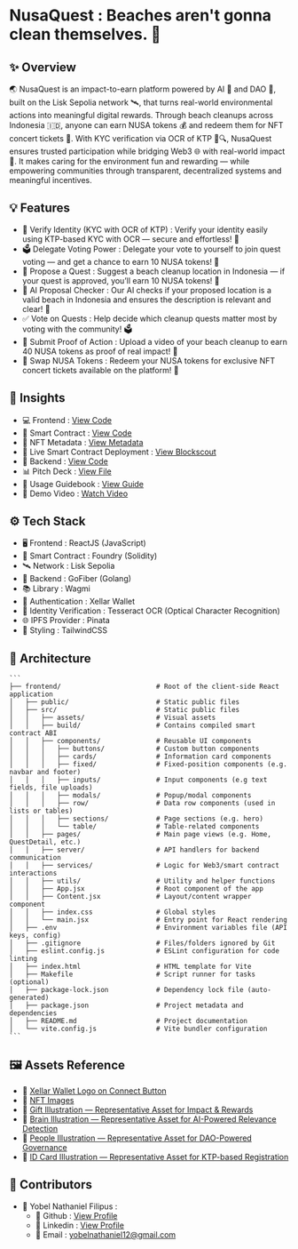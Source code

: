 # NusaQuest : Beaches aren't gonna clean themselves. 🚀

## ✨ Overview

🌏 NusaQuest is an impact-to-earn platform powered by AI 🤖 and DAO 🧠, built on the Lisk Sepolia network 🛰️, that turns real-world environmental actions into meaningful digital rewards. Through beach cleanups across Indonesia 🇮🇩, anyone can earn NUSA tokens 💰 and redeem them for NFT concert tickets 🎫. With KYC verification via OCR of KTP 🪪🔍, NusaQuest ensures trusted participation while bridging Web3 🌐 with real-world impact 🌱. It makes caring for the environment fun and rewarding — while empowering communities through transparent, decentralized systems and meaningful incentives.

## 💡 Features

- 🪪 Verify Identity (KYC with OCR of KTP) : Verify your identity easily using KTP-based KYC with OCR — secure and effortless! 🔐
- 🗳️ Delegate Voting Power : Delegate your vote to yourself to join quest voting — and get a chance to earn 10 NUSA tokens! 🎉
- 🧭 Propose a Quest : Suggest a beach cleanup location in Indonesia — if your quest is approved, you’ll earn 10 NUSA tokens! 📍
- 🤖 AI Proposal Checker : Our AI checks if your proposed location is a valid beach in Indonesia and ensures the description is relevant and clear! 🧠
- ✅ Vote on Quests : Help decide which cleanup quests matter most by voting with the community! 🗳️
- 📸 Submit Proof of Action : Upload a video of your beach cleanup to earn 40 NUSA tokens as proof of real impact! 🎥
- 🔁 Swap NUSA Tokens : Redeem your NUSA tokens for exclusive NFT concert tickets available on the platform! 🎫

## 🚀 Insights

- 💻 Frontend : [View Code](https://github.com/NusaQuest/frontend.git)
- 📜 Smart Contract : [View Code](https://github.com/NusaQuest/smart-contract.git)
- 🧬 NFT Metadata : [View Metadata](https://github.com/NusaQuest/nft-metadata.git)
- 🔗 Live Smart Contract Deployment : [View Blockscout]()
- 🔧 Backend : [View Code](https://github.com/NusaQuest/backend.git)
- 📊 Pitch Deck : [View File]()
- 📖 Usage Guidebook : [View Guide]()
- 🎥 Demo Video : [Watch Video]()

## ⚙️ Tech Stack

- 🖥️ Frontend : ReactJS (JavaScript)
- 📜 Smart Contract : Foundry (Solidity)
- 🛰️ Network : Lisk Sepolia
- 🔧 Backend : GoFiber (Golang)
- 📚 Library : Wagmi
- 🔐 Authentication : Xellar Wallet
- 🪪 Identity Verification : Tesseract OCR (Optical Character Recognition)
- 🌐 IPFS Provider : Pinata
- 🎨 Styling : TailwindCSS

## 🧩 Architecture

    ```
    ├── frontend/                        # Root of the client-side React application
    │   ├── public/                      # Static public files
    │   ├── src/                         # Static public files
    │   │   ├── assets/                  # Visual assets
    │   │   ├── build/                   # Contains compiled smart contract ABI
    │   │   ├── components/              # Reusable UI components
    │   │   │   ├── buttons/             # Custom button components
    │   │   │   ├── cards/               # Information card components
    │   │   │   ├── fixed/               # Fixed-position components (e.g. navbar and footer)
    │   │   │   ├── inputs/              # Input components (e.g text fields, file uploads)
    │   │   │   ├── modals/              # Popup/modal components
    │   │   │   ├── row/                 # Data row components (used in lists or tables)
    │   │   │   ├── sections/            # Page sections (e.g. hero)
    │   │   │   └── table/               # Table-related components
    │   │   ├── pages/                   # Main page views (e.g. Home, QuestDetail, etc.)
    │   │   ├── server/                  # API handlers for backend communication
    │   │   ├── services/                # Logic for Web3/smart contract interactions
    │   │   ├── utils/                   # Utility and helper functions
    │   │   ├── App.jsx                  # Root component of the app
    │   │   ├── Content.jsx              # Layout/content wrapper component
    │   │   ├── index.css                # Global styles
    │   │   └── main.jsx                 # Entry point for React rendering
    │   ├── .env                         # Environment variables file (API keys, config)
    │   ├── .gitignore                   # Files/folders ignored by Git
    │   ├── eslint.config.js             # ESLint configuration for code linting
    │   ├── index.html                   # HTML template for Vite
    │   ├── Makefile                     # Script runner for tasks (optional)
    │   ├── package-lock.json            # Dependency lock file (auto-generated)
    │   ├── package.json                 # Project metadata and dependencies
    │   ├── README.md                    # Project documentation
    │   └── vite.config.js               # Vite bundler configuration
    ```

## 🖼️ Assets Reference

- 📢 [Xellar Wallet Logo on Connect Button](https://play.google.com/store/apps/details?id=com.xellar.wallets&pli=1)
- 📢 [NFT Images](https://sora.chatgpt.com/explore)
- 📢 [Gift Illustration — Representative Asset for Impact & Rewards](https://www.flaticon.com/premium-sticker/gift-box_5784099?k=1751555820535&log-in=google)
- 📢 [Brain Illustration — Representative Asset for AI-Powered Relevance Detection](https://www.flaticon.com/free-sticker/brain_6639851?term=brain&page=1&position=4&origin=search&related_id=6639851)
- 📢 [People Illustration — Representative Asset for DAO-Powered Governance](https://www.flaticon.com/free-sticker/team_6639779?term=group&page=1&position=1&origin=search&related_id=6639779)
- 📢 [ID Card Illustration — Representative Asset for KTP-based Registration](https://www.flaticon.com/free-sticker/id-card_8140376?term=identity&page=1&position=11&origin=search&related_id=8140376)

## 🤝 Contributors

- 🧑 Yobel Nathaniel Filipus :
  - 🐙 Github : [View Profile](https://github.com/yebology)
  - 💼 Linkedin : [View Profile](https://linkedin.com/in/yobelnathanielfilipus)
  - 📧 Email : [yobelnathaniel12@gmail.com](mailto:yobelnathaniel12@gmail.com)
